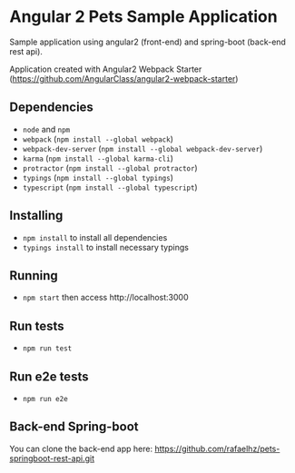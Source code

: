 # Angular 2 Pets Sample Application

Sample application using angular2 (front-end) and spring-boot (back-end rest api).

Application created with Angular2 Webpack Starter (https://github.com/AngularClass/angular2-webpack-starter)

## Dependencies
* `node` and `npm` 
* `webpack` (`npm install --global webpack`)
* `webpack-dev-server` (`npm install --global webpack-dev-server`)
* `karma` (`npm install --global karma-cli`)
* `protractor` (`npm install --global protractor`)
* `typings` (`npm install --global typings`)
* `typescript` (`npm install --global typescript`)

## Installing 
* `npm install` to install all dependencies
* `typings install` to install necessary typings

## Running 
* `npm start` then access http://localhost:3000

## Run tests
* `npm run test` 

## Run e2e tests
* `npm run e2e` 

## Back-end Spring-boot
You can clone the back-end app here:
https://github.com/rafaelhz/pets-springboot-rest-api.git




